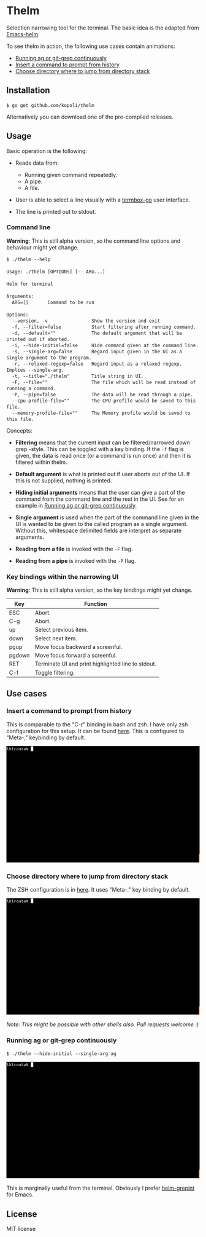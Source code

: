 # Thelm

Selection narrowing tool for the terminal. The basic idea is the adapted
from [Emacs-helm](https://github.com/emacs-helm/helm).

To see thelm in action, the following use cases contain animations:
- [Running ag or git-grep continuously](#running-ag-or-git-grep-continuously)
- [Insert a command to prompt from history](#insert-a-command-to-prompt-from-history)
- [Choose directory where to jump from directory stack](#choose-directory-where-to-jump-from-directory-stack)

## Installation

```
$ go get github.com/kopoli/thelm
```

Alternatively you can download one of the pre-compiled releases.


## Usage

Basic operation is the following:

- Reads data from:
  - Running given command repeatedly.
  - A pipe.
  - A file.

- User is able to select a line visually with a
  [termbox-go](https://github.com/nsf/termbox-go) user interface.

- The line is printed out to stdout.

### Command line

**Warning**: This is still alpha version, so the command line options and behaviour might yet change.

```
$ ./thelm --help

Usage: ./thelm [OPTIONS] [-- ARG...]

Helm for terminal

Arguments:
  ARG=[]       Command to be run

Options:
  --version, -v                Show the version and exit
  -f, --filter=false           Start filtering after running command.
  -d, --default=""             The default argument that will be printed out if aborted.
  -i, --hide-initial=false     Hide command given at the command line.
  -s, --single-arg=false       Regard input given in the UI as a single argument to the program.
  -r, --relaxed-regexp=false   Regard input as a relaxed regexp. Implies --single-arg.
  -t, --title="./thelm"        Title string in UI.
  -F, --file=""                The file which will be read instead of running a command.
  -P, --pipe=false             The data will be read through a pipe.
  --cpu-profile-file=""        The CPU profile would be saved to this file.
  --memory-profile-file=""     The Memory profile would be saved to this file.
```

Concepts:
- **Filtering** means that the current input can be filtered/narrowed down
  grep -style. This can be toggled with a key binding. If the `-f` flag is
  given, the data is read once (or a command is run once) and then it is
  filtered within thelm.

- **Default argument** is what is printed out if user aborts out of the UI. If
  this is not supplied, nothing is printed.

- **Hiding initial arguments** means that the user can give a part of the
  command from the command line and the rest in the UI. See for an example
  in
  [Running ag or git-grep continuously](#running-ag-or-git-grep-continuously).

- **Single argument** is used when the part of the command line given in the
  UI is wanted to be given to the called program as a single argument. Without
  this, whitespace delimited fields are interpret as separate arguments.

- **Reading from a file** is invoked with the `-F` flag.

- **Reading from a pipe** is invoked with the `-P` flag.

### Key bindings within the narrowing UI

**Warning**: This is still alpha version, so the key bindings might yet change.

| Key    | Function                                           |
|--------|----------------------------------------------------|
| ESC    | Abort.                                             |
| C-g    | Abort.                                             |
| up     | Select previous item.                              |
| down   | Select next item.                                  |
| pgup   | Move focus backward a screenful.                   |
| pgdown | Move focus forward a screenful.                    |
| RET    | Terminate UI and print highlighted line to stdout. |
| C-f    | Toggle filtering.                                  |


## Use cases

### Insert a command to prompt from history

This is comparable to the "C-r" binding in bash and zsh. I have only zsh
configuration for this setup. It can be
found [here](use-cases/retrieve-history/zsh). This is configured to "Meta-,"
keybinding by default.

![insert command animation](https://github.com/kopoli/thelm/raw/master/use-cases/retrieve-history/animation.gif)


### Choose directory where to jump from directory stack

The ZSH configuration is in [here](use-cases/jump-dirstack/zsh). It uses
"Meta-." key binding by default.

![jump dirstack animation](https://github.com/kopoli/thelm/raw/master/use-cases/jump-dirstack/animation.gif)

*Note: This might be possible with other shells also. Pull requests welcome :)*


### Running ag or git-grep continuously

```
$ ./thelm --hide-initial --single-arg ag
```

![continuous ag animation](https://github.com/kopoli/thelm/raw/master/use-cases/continuous-ag/animation.gif)

This is marginally useful from the terminal. Obviously I
prefer [helm-grepint](https://github.com/kopoli/helm-grepint) for Emacs.

## License

MIT license
